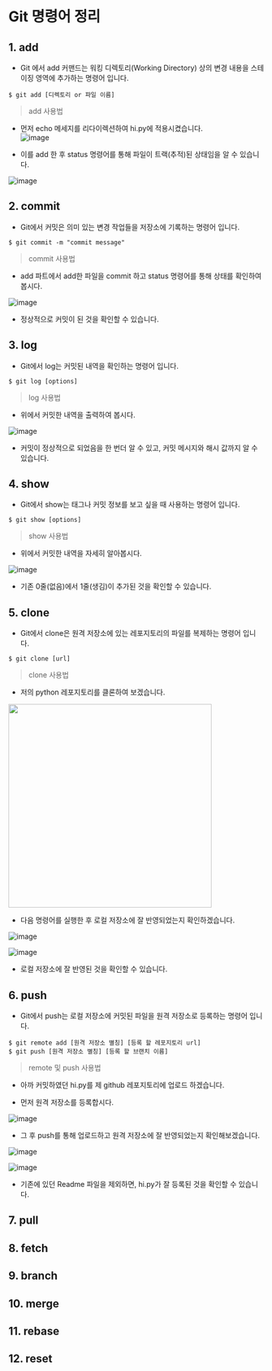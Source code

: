 # Git 명령어 정리

## 1. add

* Git 에서 add 커맨드는 워킹 디렉토리(Working Directory) 상의 변경 내용을 스테이징 영역에 추가하는 명령어 입니다.

```git
$ git add [디렉토리 or 파일 이름]
```
> add 사용법

* 먼저 echo 메세지를 리다이렉션하여 hi.py에 적용시켰습니다.  
![image](https://user-images.githubusercontent.com/65354879/204133470-a1920135-186b-46e6-8669-3d98d396ecd0.png)

* 이를 add 한 후 status 명령어를 통해 파일이 트랙(추적)된 상태임을 알 수 있습니다.

![image](https://user-images.githubusercontent.com/65354879/204133648-73f2c233-fea1-4054-8fd6-5ab4ce484ac2.png)





## 2. commit

* Git에서 커밋은 의미 있는 변경 작업들을 저장소에 기록하는 명령어 입니다.

```git
$ git commit -m "commit message"
```
> commit 사용법

* add 파트에서 add한 파일을 commit 하고 status 명령어를 통해 상태를 확인하여 봅시다.

![image](https://user-images.githubusercontent.com/65354879/204134214-55352374-14b3-41b4-8ad7-359327fcd4fe.png)

* 정상적으로 커밋이 된 것을 확인할 수 있습니다.

## 3. log

* Git에서 log는 커밋된 내역을 확인하는 명령어 입니다.

```git
$ git log [options]
```
> log 사용법

* 위에서 커밋한 내역을 출력하여 봅시다.

![image](https://user-images.githubusercontent.com/65354879/204134372-aa930758-8919-4892-9d72-b1766b8e107d.png)

* 커밋이 정상적으로 되었음을 한 번더 알 수 있고, 커밋 메시지와 해시 값까지 알 수 있습니다.


## 4. show

* Git에서 show는 태그나 커밋 정보를 보고 싶을 때 사용하는 명령어 입니다.

```git
$ git show [options]
```
> show 사용법

* 위에서 커밋한 내역을 자세히 알아봅시다.

![image](https://user-images.githubusercontent.com/65354879/204134658-501243a8-ce1d-4302-aeb7-94732da7ae9f.png)

* 기존 0줄(없음)에서 1줄(생김)이 추가된 것을 확인할 수 있습니다.

## 5. clone 

* Git에서 clone은 원격 저장소에 있는 레포지토리의 파일를 복제하는 명령어 입니다.

```git
$ git clone [url]
```
> clone 사용법

* 저의 python 레포지토리를 클론하여 보겠습니다.

<img src=https://user-images.githubusercontent.com/65354879/204135900-70520ade-171a-459f-82d4-4889e0205a77.png weight=400 height=400>

* 다음 명령어를 실행한 후 로컬 저장소에 잘 반영되었는지 확인하겠습니다.

![image](https://user-images.githubusercontent.com/65354879/204136024-84534843-1cb7-498a-aeea-a6c4e0f5eba3.png)

![image](https://user-images.githubusercontent.com/65354879/204136084-abf64ec4-1573-43e7-a5d2-2e4c810aaab0.png)

* 로컬 저장소에 잘 반영된 것을 확인할 수 있습니다.

## 6. push

* Git에서 push는 로컬 저장소에 커밋된 파일을 원격 저장소로 등록하는 명령어 입니다.

```git
$ git remote add [원격 저장소 별칭] [등록 할 레포지토리 url]
$ git push [원격 저장소 별칭] [등록 할 브랜치 이름]
```
> remote 및 push 사용법

* 아까 커밋하였던 hi.py를 제 github 레포지토리에 업로드 하겠습니다.

* 먼저 원격 저장소를 등록합시다.

![image](https://user-images.githubusercontent.com/65354879/204136472-c7693af3-eab7-4b64-8ff0-c0ff9f60752e.png)

* 그 후 push를 통해 업로드하고 원격 저장소에 잘 반영되었는지 확인해보겠습니다.

![image](https://user-images.githubusercontent.com/65354879/204136899-0b4d5925-1da4-412b-9a57-48e67c339583.png)

![image](https://user-images.githubusercontent.com/65354879/204137079-fa3d2cb0-c5b7-4021-afb4-3ea5929915c8.png)

* 기존에 있던 Readme 파일을 제외하면, hi.py가 잘 등록된 것을 확인할 수 있습니다.

## 7. pull

## 8. fetch

## 9. branch

## 10. merge

## 11. rebase

## 12. reset
